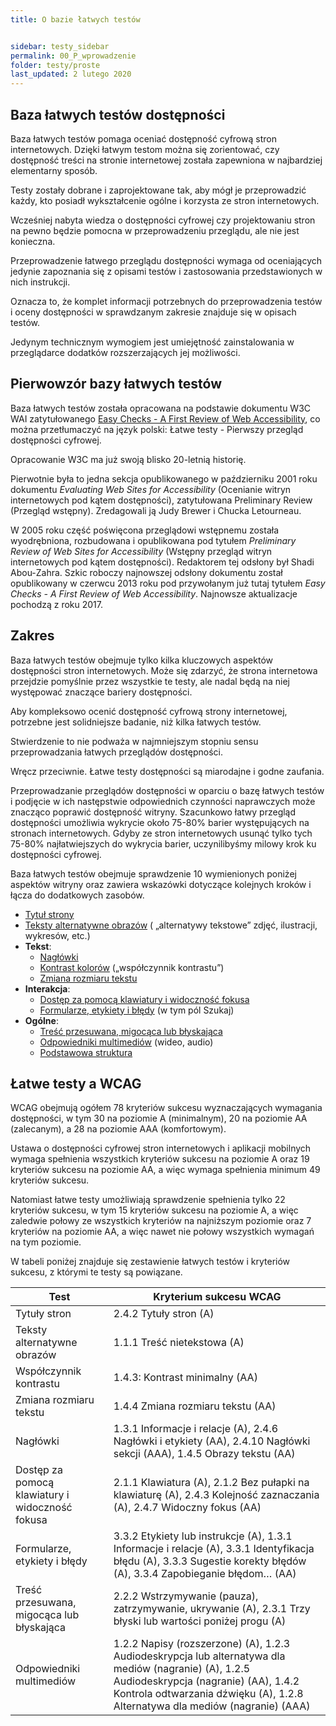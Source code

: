 ```yaml
---
title: O bazie łatwych testów


sidebar: testy_sidebar
permalink: 00_P_wprowadzenie
folder: testy/proste
last_updated: 2 lutego 2020
---
```


## Baza łatwych testów dostępności
Baza łatwych testów pomaga oceniać dostępność cyfrową stron internetowych. Dzięki łatwym testom można się zorientować, czy dostępność treści na stronie internetowej została zapewniona w najbardziej elementarny sposób.

Testy zostały dobrane i zaprojektowane tak, aby mógł je przeprowadzić każdy, kto posiadł wykształcenie ogólne i korzysta ze stron internetowych. 

Wcześniej nabyta wiedza o dostępności cyfrowej czy projektowaniu stron na pewno będzie pomocna w przeprowadzeniu przeglądu, ale nie jest konieczna. 

Przeprowadzenie łatwego przeglądu dostępności wymaga od oceniających jedynie zapoznania się z opisami testów i zastosowania przedstawionych w nich instrukcji. 

Oznacza to, że komplet informacji potrzebnych do przeprowadzenia testów i oceny dostępności w sprawdzanym zakresie znajduje się w opisach testów.
  
Jedynym technicznym wymogiem jest umiejętność zainstalowania w przeglądarce dodatków rozszerzających jej możliwości. 


## Pierwowzór bazy łatwych testów
Baza łatwych testów została opracowana na podstawie dokumentu W3C WAI zatytułowanego [Easy Checks - A First Review of Web Accessibility](https://www.w3.org/WAI/test-evaluate/preliminary/), co można przetłumaczyć na język polski: Łatwe testy - Pierwszy przegląd dostępności cyfrowej.

Opracowanie W3C ma już swoją blisko 20-letnią historię.
 
Pierwotnie była to jedna sekcja opublikowanego w październiku 2001 roku dokumentu *Evaluating Web Sites for Accessibility* (Ocenianie witryn internetowych pod kątem dostępności), zatytułowana Preliminary Review (Przegląd wstępny). Zredagowali ją Judy Brewer i Chucka Letourneau. 

W 2005 roku część poświęcona przeglądowi wstępnemu została wyodrębniona, rozbudowana i opublikowana pod tytułem *Preliminary Review of Web Sites for Accessibility* (Wstępny przegląd witryn internetowych pod kątem dostępności). Redaktorem tej odsłony był Shadi Abou-Zahra. 
Szkic roboczy najnowszej odsłony dokumentu został opublikowany w czerwcu 2013 roku pod przywołanym już tutaj tytułem *Easy Checks - A First Review of Web Accessibility*. Najnowsze aktualizacje pochodzą z roku 2017.

## Zakres  
Baza łatwych testów obejmuje tylko kilka kluczowych aspektów dostępności stron internetowych. Może się zdarzyć, że strona internetowa przejdzie pomyślnie przez wszystkie te testy, ale nadal będą na niej występować znaczące bariery dostępności.

Aby kompleksowo ocenić dostępność cyfrową strony internetowej, potrzebne jest solidniejsze badanie, niż kilka łatwych testów.

Stwierdzenie to nie podważa w najmniejszym stopniu sensu przeprowadzania łatwych przeglądów dostępności. 
 
Wręcz przeciwnie. Łatwe testy dostępności są miarodajne i godne zaufania.

Przeprowadzanie przeglądów dostępności w oparciu o bazę łatwych testów i podjęcie w ich następstwie odpowiednich czynności naprawczych może znacząco poprawić dostępność witryny. Szacunkowo łatwy przegląd dostępności umożliwia wykrycie około 75-80% barier występujących na stronach internetowych. Gdyby ze stron internetowych usunąć tylko tych 75-80% najłatwiejszych do wykrycia barier, uczynilibyśmy milowy krok ku dostępności cyfrowej.


Baza łatwych testów obejmuje sprawdzenie 10 wymienionych poniżej aspektów witryny oraz zawiera wskazówki dotyczące kolejnych kroków i łącza do dodatkowych zasobów.


- [Tytuł strony](01_P_tytul-strony)
- [Teksty alternatywne obrazów](02_P_odpowiedniki-tekstowe-obrazow) ( „alternatywy tekstowe” zdjęć, ilustracji, wykresów, etc.)
- **Tekst**:
  - [Nagłówki](03_P_naglowki)
  - [Kontrast kolorów](04_P_wspolczynnik_kontrastu) („współczynnik kontrastu”)
  - [Zmiana rozmiaru tekstu](05_P_zmiana-rozmiaru-tekstu)
- **Interakcja**:
  - [Dostęp za pomocą klawiatury i widoczność fokusa](06_P_klawiatura)
  - [Formularze, etykiety i błędy](07_P_formularze) (w tym pól Szukaj)
- **Ogólne**:
  - [Treść przesuwana, migocąca lub błyskająca](08_P_poruszanie-i-blyski)
  - [Odpowiedniki multimediów](09_P_multimedia.md) (wideo, audio)
  - [Podstawowa struktura](10_P_struktura)

## Łatwe testy a WCAG

WCAG obejmują ogółem 78 kryteriów sukcesu wyznaczających wymagania dostępności, w tym 30 na poziomie A (minimalnym), 20 na poziomie AA (zalecanym), a 28 na poziomie AAA (komfortowym). 

Ustawa o dostępności cyfrowej stron internetowych i aplikacji mobilnych wymaga spełnienia wszystkich kryteriów sukcesu na poziomie A oraz 19 kryteriów sukcesu na poziomie AA, a więc wymaga spełnienia minimum 49 kryteriów sukcesu. 

Natomiast łatwe testy umożliwiają sprawdzenie spełnienia tylko 22 kryteriów sukcesu, w tym 15 kryteriów sukcesu na poziomie A, a więc zaledwie połowy ze wszystkich kryteriów na najniższym poziomie oraz 7 kryteriów na poziomie AA, a więc nawet nie połowy wszystkich wymagań na tym poziomie. 

W tabeli poniżej znajduje się zestawienie łatwych testów i kryteriów sukcesu, z  którymi te testy są powiązane.

| Test        | Kryterium sukcesu WCAG                   |
|-------------|------------------------------|
| Tytuły stron | 2.4.2 Tytuły stron (A) |
| Teksty alternatywne obrazów | 1.1.1 Treść nietekstowa (A) |
| Współczynnik kontrastu | 1.4.3: Kontrast minimalny (AA) |
| Zmiana rozmiaru tekstu | 1.4.4 Zmiana rozmiaru tekstu (AA) |
| Nagłówki | 1.3.1 Informacje i relacje (A), 2.4.6 Nagłówki i etykiety  (AA), 2.4.10 Nagłówki sekcji (AAA), 1.4.5 Obrazy tekstu (AA) |
| Dostęp za pomocą klawiatury i widoczność fokusa | 2.1.1 Klawiatura (A), 2.1.2 Bez pułapki na klawiaturę (A), 2.4.3 Kolejność zaznaczania (A), 2.4.7 Widoczny fokus (AA) |
| Formularze, etykiety i błędy | 3.3.2 Etykiety lub instrukcje (A), 1.3.1 Informacje i relacje (A), 3.3.1 Identyfikacja błędu (A), 3.3.3 Sugestie korekty błędów (A), 3.3.4 Zapobieganie błędom… (AA) |
| Treść przesuwana, migocąca lub błyskająca | 2.2.2 Wstrzymywanie (pauza), zatrzymywanie, ukrywanie (A), 2.3.1 Trzy błyski lub wartości poniżej progu (A) |
| Odpowiedniki multimediów | 1.2.2 Napisy (rozszerzone) (A), 1.2.3 Audiodeskrypcja lub alternatywa dla mediów (nagranie) (A), 1.2.5 Audiodeskrypcja (nagranie) (AA), 1.4.2 Kontrola odtwarzania dźwięku  (A), 1.2.8 Alternatywa dla mediów (nagranie) (AAA) |



